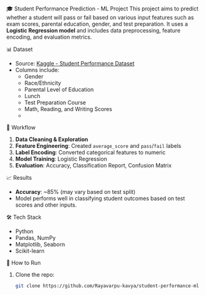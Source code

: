 🎓 Student Performance Prediction - ML Project
This project aims to predict whether a student will pass or fail based on various input features such as exam scores, parental education, gender, and test preparation. It uses a **Logistic Regression model** and includes data preprocessing, feature encoding, and evaluation metrics.

 📊 Dataset
- Source: [Kaggle - Student Performance Dataset](https://www.kaggle.com/datasets/spscientist/students-performance-in-exams)
- Columns include:
  - Gender
  - Race/Ethnicity
  - Parental Level of Education
  - Lunch
  - Test Preparation Course
  - Math, Reading, and Writing Scores
  - 
 🔄 Workflow
1. **Data Cleaning & Exploration**
2. **Feature Engineering**: Created `average_score` and `pass`/`fail` labels
3. **Label Encoding**: Converted categorical features to numeric
4. **Model Training**: Logistic Regression
5. **Evaluation**: Accuracy, Classification Report, Confusion Matrix

 📈 Results
- **Accuracy**: ~85% (may vary based on test split)
- Model performs well in classifying student outcomes based on test scores and other inputs.

 🛠️ Tech Stack
- Python
- Pandas, NumPy
- Matplotlib, Seaborn
- Scikit-learn

 📁 How to Run

1. Clone the repo:
   ```bash
   git clone https://github.com/Rayavarpu-kavya/student-performance-ml.git
